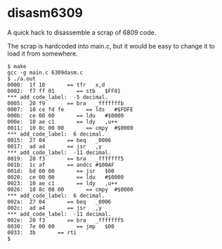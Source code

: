 # disasm6309
A quick hack to disassemble a scrap of 6809 code.

The scrap is hardcoded into main.c,
but it would be easy to change it to load it from somewhere.

```
$ make
gcc -g main.c 6309dasm.c
$ ./a.out
0000:  1f 10       == tfr   x,d
0002:  f7 ff 01       == stb   $FF01
*** add_code_label:  -5 decimal.
0005:  20 f9       == bra   _fffffffb
0007:  10 ce fd fe       == lds   #$FDFE
000b:  ce 00 00       == ldu   #$0000
000e:  10 ae c1       == ldy   ,u++
0011:  10 8c 00 00       == cmpy  #$0000
*** add_code_label:  6 decimal.
0015:  27 04       == beq   _0006
0017:  ad a4       == jsr   ,y
*** add_code_label:  -11 decimal.
0019:  20 f3       == bra   _fffffff5
001b:  1c af       == andcc #$00AF
001d:  bd 00 00       == jsr   $00
0020:  ce 00 00       == ldu   #$0000
0023:  10 ae c1       == ldy   ,u++
0026:  10 8c 00 00       == cmpy  #$0000
*** add_code_label:  6 decimal.
002a:  27 04       == beq   _0006
002c:  ad a4       == jsr   ,y
*** add_code_label:  -11 decimal.
002e:  20 f3       == bra   _fffffff5
0030:  7e 00 00       == jmp   $00
0033:  3b       == rti
$
```
